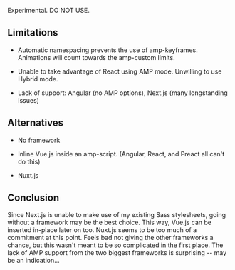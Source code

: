 Experimental. DO NOT USE.

## Limitations

- Automatic namespacing prevents the use of amp-keyframes. Animations will count towards the amp-custom limits.

- Unable to take advantage of React using AMP mode. Unwilling to use Hybrid mode.

- Lack of support: Angular (no AMP options), Next.js (many longstanding issues)

## Alternatives

- No framework

- Inline Vue.js inside an amp-script. (Angular, React, and Preact all can't do this)

- Nuxt.js

## Conclusion

Since Next.js is unable to make use of my existing Sass stylesheets, going without a framework may be the best choice. This way, Vue.js can be inserted in-place later on too. Nuxt.js seems to be too much of a commitment at this point. Feels bad not giving the other frameworks a chance, but this wasn't meant to be so complicated in the first place. The lack of AMP support from the two biggest frameworks is surprising -- may be an indication...
